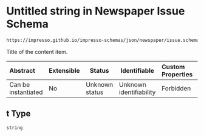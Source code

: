 # Untitled string in Newspaper Issue Schema

```txt
https://impresso.github.io/impresso-schemas/json/newspaper/issue.schema.json#/definitions/metadata/properties/t
```

Title of the content item.


| Abstract            | Extensible | Status         | Identifiable            | Custom Properties | Additional Properties | Access Restrictions | Defined In                                                             |
| :------------------ | ---------- | -------------- | ----------------------- | :---------------- | --------------------- | ------------------- | ---------------------------------------------------------------------- |
| Can be instantiated | No         | Unknown status | Unknown identifiability | Forbidden         | Allowed               | none                | [issue.schema.json\*](../out/issue.schema.json "open original schema") |

## t Type

`string`
